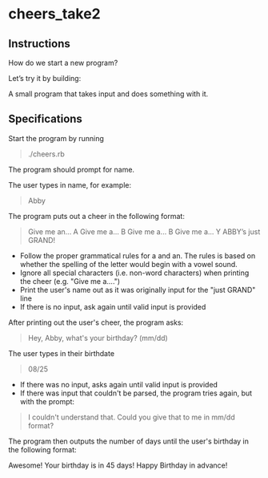 # cheers_take2

## Instructions

How do we start a new program?

Let’s try it by building:

A small program that takes input and does something with it.



## Specifications

Start the program by running

>./cheers.rb

The program should prompt for name.

The user types in name, for example:

>Abby

The program puts out a cheer in the following format:

>Give me an... A
>Give me a... B
>Give me a... B
>Give me a... Y
>ABBY’s just GRAND!

* Follow the proper grammatical rules for a and an. The rules is based on whether the spelling of the letter would begin with a vowel sound.
* Ignore all special characters (i.e. non-word characters) when printing the cheer (e.g. "Give me a....")
* Print the user's name out as it was originally input for the "just GRAND" line
* If there is no input, ask again until valid input is provided

After printing out the user's cheer, the program asks:

>Hey, Abby, what's your birthday? (mm/dd)

The user types in their birthdate

>08/25

* If there was no input, asks again until valid input is provided
* If there was input that couldn't be parsed, the program tries again, but with the prompt:

>I couldn't understand that. Could you give that to me in mm/dd format?

The program then outputs the number of days until the user's birthday in the following format:

Awesome!  Your birthday is in 45 days! Happy Birthday in advance!
